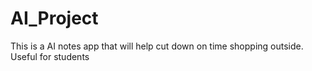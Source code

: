 # AI_Project
This is a AI notes app that will help cut down on time shopping outside. Useful for students
